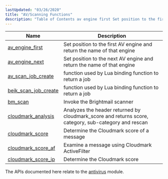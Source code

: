 ```yaml
---
lastUpdated: "03/26/2020"
title: "AV/Scanning Functions"
description: "Table of Contents av engine first Set position to the first AV engine and return the name of that engine av engine next Set position to the next AV engine and return the name of that engine av scan job create function used by Lua binding function to return a..."
---
```



| Name                                                                                                    | Description                                                                                          |
|---------------------------------------------------------------------------------------------------------|------------------------------------------------------------------------------------------------------|
| [av_engine_first](/momentum/3/3-api/apis-av-engine-first)           | Set position to the first AV engine and return the name of that engine                               |
| [av_engine_next](/momentum/3/3-api/apis-av-engine-next)             | Set position to the next AV engine and return the name of that engine                                |
| [av_scan_job_create](/momentum/3/3-api/apis-av-scan-job-create)     | function used by Lua binding function to return a job                                                |
| [beik_scan_job_create](/momentum/3/3-api/apis-beik-scan-job-create) | function used by Lua binding function to return a job                                                |
| [bm_scan](/momentum/3/3-api/apis-bm-scan)                           | Invoke the Brightmail scanner                                                                        |
| [cloudmark_analysis](/momentum/3/3-api/apis-cloudmark-analysis)     | Analyzes the header returned by cloudmark_score and returns score, category, sub-category and rescan |
| [cloudmark_score](/momentum/3/3-api/apis-cloudmark-score)           | Determine the Cloudmark score of a message                                                           |
| [cloudmark_score_af](/momentum/3/3-api/apis-cloudmark-score-af)     | Examine a message using Cloudmark ActiveFilter                                                       |
| [cloudmark_score_ip](/momentum/3/3-api/apis-cloudmark-score-ip)     | Determine the Cloudmark score                                                                        |

The APIs documented here relate to the [antivirus](/momentum/3/3-reference/3-reference-modules-antivirus) module.